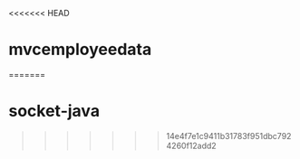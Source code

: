 <<<<<<< HEAD
# mvcemployeedata
=======
# socket-java
>>>>>>> 14e4f7e1c9411b31783f951dbc7924260f12add2
